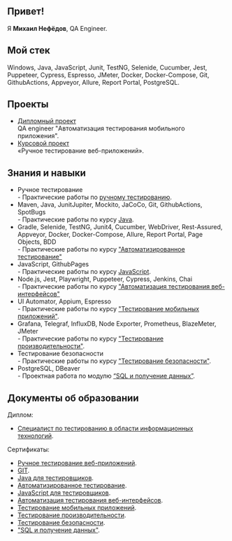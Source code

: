 <h2>Привет!</h2>
Я <b>Михаил Нефёдов</b>, QA Engineer.

<h2>Мой стек</h2>
Windows, Java, JavaScript, Junit, TestNG, Selenide, Cucumber, Jest, Puppeteer, Cypress, Espresso, JMeter, Docker, Docker-Compose, Git, GithubActions, Appveyor, Allure, Report Portal, PostgreSQL.

<h2>Проекты</h2>
    <div>
        <ul>
            <li><a href="https://github.com/Nephedov/Diploma-project-QA-engineer">Дипломный проект</a></br> QA engineer "Автоматизация тестирования мобильного приложения".</li>
            <li><a href="https://github.com/Nephedov/Course-project-for-the-module-Manual-testing-of-web-applications-from-Netology-">Курсовой проект</a></br> «Ручное тестирование веб-приложений».</li>
        </ul>
    </div>
<h2>Знания и навыки</h2>
    <div>
        <ul>
            <li>Ручное тестирование<br/> - Практические работы по <a href="https://github.com/Nephedov/Manual-testing">ручному тестированию</a>.</li>
            <li>
                Maven, 
                Java, 
                JunitJupiter,  
                Mockito, 
                JaCoCo, 
                Git, 
                GithubActions, 
                SpotBugs<br/> - Практические работы по курсу <a href="https://github.com/Nephedov/Java-for-testers">Java</a>.</li>
            <li>
                Gradle, 
                Selenide, 
                TestNG, 
                Junit4, 
                Cucumber,  
                WebDriver, 
                Rest-Assured, 
                Appveyor, 
                Docker, 
                Docker-Compose, 
                Allure, 
                Report Portal, 
                Page Objects, 
                BDD<br/> - Практические работы по курсу <a href="https://github.com/Nephedov/Automated-Testing">"Автоматизированное тестирование"</a></li>
            <li>
                JavaScript, 
                GithubPages<br/> - Практические работы по курсу <a href="https://github.com/Nephedov/JavaScript-for-Testers">JavaScript</a>.</li>
            <li>
                Node.js, 
                Jest, 
                Playwright, 
                Puppeteer, 
                Cypress, 
                Jenkins, 
                Chai<br/>- Практические работы по курсу <a href="https://github.com/Nephedov/Automation-of-web-interface-testing">"Автоматизация тестирования веб-интерфейсов"</a></li>
            <li>
                UI Automator, 
                Appium, 
                Espresso<br/> - Практические работы по курсу <a href="https://github.com/Nephedov/Mobile-application-testing">"Тестирование мобильных приложений"</a>.</li>
            <li>
                Grafana, 
                Telegraf, 
                InfluxDB, 
                Node Exporter, 
                Prometheus, 
                BlazeMeter, 
                JMeter<br/> -  Практические работы по курсу <a href="https://github.com/Nephedov/Performance-testing">"Тестирование производительности"</a>.</li>
            <li>
                Тестирование безопасности<br/> - Практические работы по курсу <a href="https://github.com/Nephedov/Security-testing">"Тестирование безопасности"</a>.</li>
            <li>PostgreSQL, DBeaver<br/> - Проектная работа по модулю <a href="https://github.com/Nephedov/SQL-course">“SQL и получение данных”</a>.</li>
        </ul>
    </div>
<h2>Документы об образовании</h2>
    <div>Диплом:
        <ul>
            <li><a href="">Специалист по тестированию в области информационных технологий</a>.</li>
        </ul>
    </div>
    <div>Сертификаты:
        <ul>
            <li><a href="https://github.com/Nephedov/Netology-Certificates/blob/main/ManualTesting.jpg">Ручное тестирование веб-приложений</a>.</li>
            <li><a href="https://github.com/Nephedov/Netology-Certificates/blob/main/GIT.jpg">GIT</a>.</li>
            <li><a href="https://github.com/Nephedov/Netology-Certificates/blob/main/Java.jpg">Java для тестировщиков</a>.</li>
            <li><a href="https://github.com/Nephedov/Netology-Certificates/blob/main/AutomatedTesting.jpg">Автоматизированное тестирование</a>.</li>
            <li><a href="https://github.com/Nephedov/Netology-Certificates/blob/main/JavaScript.jpg">JavaScript для тестировщиков</a>.</li>
            <li><a href="https://github.com/Nephedov/Netology-Certificates/blob/main/AutomationOfWebInterfaceTesting.jpg">Автоматизация тестирования веб-интерфейсов</a>.</li>
            <li><a href="https://github.com/Nephedov/Netology-Certificates/blob/main/MobileApplicationTesting.jpg">Тестирование мобильных приложений</a>.</li>
            <li><a href="https://github.com/Nephedov/Netology-Certificates/blob/main/PerformanceTesting.jpg">Тестирование производительности</a>.</li>
            <li><a href="https://github.com/Nephedov/Netology-Certificates/blob/main/SecurityTesting.jpg">Тестирование безопасности</a>.</li>
            <li><a href="https://github.com/Nephedov/Netology-Certificates/blob/main/SQL.jpg">"SQL и получение данных"</a>.</li>
        </ul>
    </div>